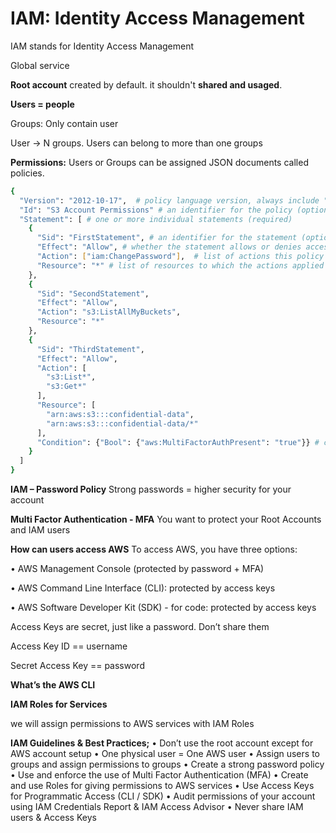# IAM: Identity Access Management

IAM stands for Identity Access Management

Global service

**Root account** created by default. it shouldn't **shared and usaged**.

**Users = people**

Groups: Only contain user

User -> N groups. Users can belong to more than one groups

**Permissions:** Users or Groups can be assigned JSON documents called policies.
``` bash
{
  "Version": "2012-10-17",  # policy language version, always include "2012-10-17"
  "Id": "S3 Account Permissions" # an identifier for the policy (optional)
  "Statement": [ # one or more individual statements (required)
    {
      "Sid": "FirstStatement", # an identifier for the statement (optional)
      "Effect": "Allow", # whether the statement allows or denies access (Allow, Deny)
      "Action": ["iam:ChangePassword"],  # list of actions this policy allows or denies
      "Resource": "*" # list of resources to which the actions applied to
    },
    {
      "Sid": "SecondStatement",
      "Effect": "Allow",
      "Action": "s3:ListAllMyBuckets",
      "Resource": "*"
    },
    {
      "Sid": "ThirdStatement",
      "Effect": "Allow",
      "Action": [
        "s3:List*",
        "s3:Get*"
      ],
      "Resource": [
        "arn:aws:s3:::confidential-data",
        "arn:aws:s3:::confidential-data/*"
      ],
      "Condition": {"Bool": {"aws:MultiFactorAuthPresent": "true"}} # conditions for when this policy is in effect (optional)
    }
  ]
}
```

**IAM – Password Policy** Strong passwords = higher security for your account

**Multi Factor Authentication - MFA** You want to protect your Root Accounts and IAM users

**How can users access AWS**
To access AWS, you have three options:

 • AWS Management Console (protected by password + MFA)

 • AWS Command Line Interface (CLI): protected by access keys

 • AWS Software Developer Kit (SDK) - for code: protected by access keys

Access Keys are secret, just like a password. Don’t share them

Access Key ID == username

Secret Access Key == password


**What’s the AWS CLI**


**IAM Roles for Services**

we will assign permissions to AWS services with IAM Roles


**IAM Guidelines & Best Practices;**
• Don’t use the root account except for AWS account setup
• One physical user = One AWS user
• Assign users to groups and assign permissions to groups
• Create a strong password policy
• Use and enforce the use of Multi Factor Authentication (MFA)
• Create and use Roles for giving permissions to AWS services
• Use Access Keys for Programmatic Access (CLI / SDK)
• Audit permissions of your account using IAM Credentials Report & IAM
Access Advisor
• Never share IAM users & Access Keys